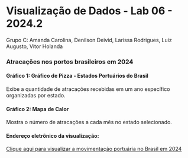 # Visualização de Dados - Lab 06 - 2024.2

Grupo C: Amanda Carolina, Denilson Deivid, Larissa Rodrigues, Luiz Augusto, Vitor Holanda    

### Atracações nos portos brasileiros em 2024

#### Gráfico 1: Gráfico de Pizza - Estados Portuários do Brasil
Exibe a quantidade de atracações recebidas em um ano específico organizadas por estado.

#### Gráfico 2: Mapa de Calor 
Mostra o número de atracações a cada mês no estado selecionado.

#### Endereço eletrônico da visualização: 
[Clique aqui para visualizar a movimentação portuária no Brasil em 2024](https://amandacls.github.io/visualizacao-de-dados-lab6/)
